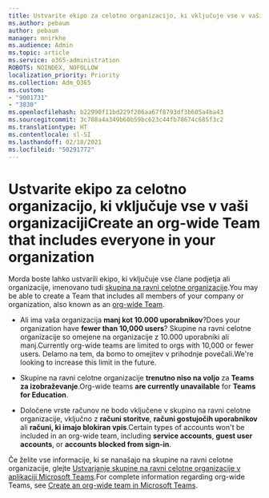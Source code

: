 ```yaml
---
title: Ustvarite ekipo za celotno organizacijo, ki vključuje vse v vaši organizaciji
ms.author: pebaum
author: pebaum
manager: mnirkhe
ms.audience: Admin
ms.topic: article
ms.service: o365-administration
ROBOTS: NOINDEX, NOFOLLOW
localization_priority: Priority
ms.collection: Adm_O365
ms.custom:
- "9001731"
- "3830"
ms.openlocfilehash: b22990f11bd229f206aa67f8793df3b605a4ba43
ms.sourcegitcommit: 3c708a4a349b60b59bc623c44fb78674c685f3c2
ms.translationtype: HT
ms.contentlocale: sl-SI
ms.lasthandoff: 02/18/2021
ms.locfileid: "50291772"
---
```

# <a name="create-an-org-wide-team-that-includes-everyone-in-your-organization"></a><span data-ttu-id="57ed5-102">Ustvarite ekipo za celotno organizacijo, ki vključuje vse v vaši organizaciji</span><span class="sxs-lookup"><span data-stu-id="57ed5-102">Create an org-wide Team that includes everyone in your organization</span></span>

<span data-ttu-id="57ed5-103">Morda boste lahko ustvarili ekipo, ki vključuje vse člane podjetja ali organizacije, imenovano tudi [skupina na ravni celotne organizacije](https://docs.microsoft.com/microsoftteams/create-an-org-wide-team).</span><span class="sxs-lookup"><span data-stu-id="57ed5-103">You may be able to create a Team that includes all members of your company or organization, also known as an [org-wide Team](https://docs.microsoft.com/microsoftteams/create-an-org-wide-team).</span></span>

- <span data-ttu-id="57ed5-104">Ali ima vaša organizacija **manj kot 10.000 uporabnikov**?</span><span class="sxs-lookup"><span data-stu-id="57ed5-104">Does your organization have **fewer than 10,000 users**?</span></span> <span data-ttu-id="57ed5-105">Skupine na ravni celotne organizacije so omejene na organizacije z 10.000 uporabniki ali manj.</span><span class="sxs-lookup"><span data-stu-id="57ed5-105">Currently org-wide teams are limited to orgs with 10,000 or fewer users.</span></span> <span data-ttu-id="57ed5-106">Delamo na tem, da bomo to omejitev v prihodnje povečali.</span><span class="sxs-lookup"><span data-stu-id="57ed5-106">We're looking to increase this limit in the future.</span></span>

- <span data-ttu-id="57ed5-107">Skupine na ravni celotne organizacije **trenutno niso na voljo** za **Teams za izobraževanje**.</span><span class="sxs-lookup"><span data-stu-id="57ed5-107">Org-wide teams **are currently unavailable** for **Teams for Education**.</span></span>

- <span data-ttu-id="57ed5-108">Določene vrste računov ne bodo vključene v skupino na ravni celotne organizacije, vključno z **računi storitve**, **računi gostujočih uporabnikov** ali **računi, ki imajo blokiran vpis**.</span><span class="sxs-lookup"><span data-stu-id="57ed5-108">Certain types of accounts won't be included in an org-wide team, including **service accounts**, **guest user accounts**, or **accounts blocked from sign-in**.</span></span>

<span data-ttu-id="57ed5-109">Če želite vse informacije, ki se nanašajo na skupine na ravni celotne organizacije, glejte [Ustvarjanje skupine na ravni celotne organizacije v aplikaciji Microsoft Teams](https://docs.microsoft.com/microsoftteams/create-an-org-wide-team).</span><span class="sxs-lookup"><span data-stu-id="57ed5-109">For complete information regarding org-wide Teams, see [Create an org-wide team in Microsoft Teams](https://docs.microsoft.com/microsoftteams/create-an-org-wide-team).</span></span> 
